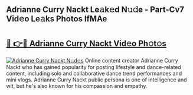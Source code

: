 ## Adrianne Curry Nackt Le𝚊k𝚎d N𝚞𝚍e - Part-Cv7 Vid𝚎o Le𝚊ks Photos lfMAe

# <h2><a href="http://fb9cng.evod.top/?m=Adrianne+Curry+Nackt">🔗 👉🔴 Adrianne Curry Nackt Vid𝚎o Ph𝚘t𝚘s</a></h2>

[![Adrianne Curry Nackt N𝚞d𝚎s](https://i.imgur.com/8V9OHl7.gif)](http://fb9cng.evod.top/?m=Adrianne+Curry+Nackt)
Online content creator Adrianne Curry Nackt who has gained popularity for posting lifestyle and dance-related content, including solo and collaborative dance trend performances and mini vlogs. Adrianne Curry Nackt public persona is one of intelligence and wit, but he's also known for his compassion and empathy. 
